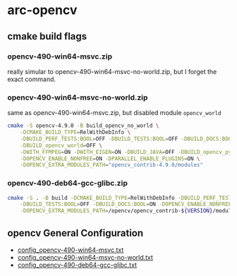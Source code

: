 # arc-opencv

## cmake build flags

### opencv-490-win64-msvc.zip
really simular to opencv-490-win64-msvc-no-world.zip, but I forget the exact command.

### opencv-490-win64-msvc-no-world.zip
same as opencv-490-win64-msvc.zip, but disabled module `opencv_world`

```sh
cmake -S opencv-4.9.0 -B build_opencv_no_world \
    -DCMAKE_BUILD_TYPE=RelWithDebInfo \
    -DBUILD_PERF_TESTS:BOOL=OFF -DBUILD_TESTS:BOOL=OFF -DBUILD_DOCS:BOOL=ON \
    -DBUILD_opencv_world=OFF \
    -DWITH_FFMPEG=ON -DWITH_EIGEN=ON -DBUILD_JAVA=OFF -DBUILD_opencv_python2=OFF -DBUILD_opencv_python3=OFF \
    -DOPENCV_ENABLE_NONFREE=ON -DPARALLEL_ENABLE_PLUGINS=ON \
    -DOPENCV_EXTRA_MODULES_PATH="opencv_contrib-4.9.0/modules"
```

### opencv-490-deb64-gcc-glibc.zip
```sh
cmake -S . -B build -DCMAKE_BUILD_TYPE=RelWithDebInfo -DBUILD_PERF_TESTS:BOOL=OFF \
    -DBUILD_TESTS:BOOL=OFF -DBUILD_DOCS:BOOL=ON -DOPENCV_ENABLE_NONFREE=ON -DPARALLEL_ENABLE_PLUGINS=ON \
    -DOPENCV_EXTRA_MODULES_PATH=/opencv/opencv_contrib-${VERSION}/modules/
```

## opencv General Configuration

* [config_opencv-490-win64-msvc.txt](./config_opencv-490-win64-msvc.txt)
* [config_opencv-490-win64-msvc-no-world.txt](./config_opencv-490-win64-msvc-no-world.txt)
* [config_opencv-490-deb64-gcc-glibc.txt](./config_opencv-490-deb64-gcc-glibc.txt)
